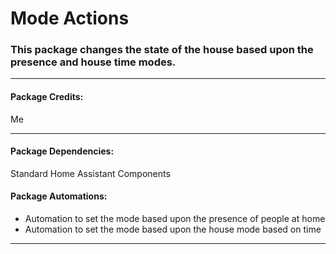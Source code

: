# Mode Actions

### This package changes the state of the house based upon the presence and house time modes.

<hr --- </hr> 

<h4 align="left">Package Credits:</h4>

Me

<hr --- </hr>

<h4 align="left">Package Dependencies:</h4>

Standard Home Assistant Components



<h4 align="left">Package Automations:</h4>

* Automation to set the mode based upon the presence of people at home
* Automation to set the mode based upon the house mode based on time 

<hr --- </hr>
